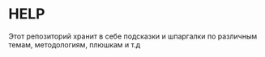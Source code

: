 # HELP
 Этот репозиторий хранит в себе подсказки и шпаргалки по различным темам, методологиям, плюшкам и т.д
